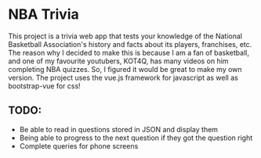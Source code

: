 # NBA Trivia
This project is a trivia web app that tests your knowledge of the 
National Basketball Association's history and facts about its players, franchises, etc. The reason why I decided to make this is because I am a fan of basketball, and one of my favourite youtubers, KOT4Q, has many videos on him completing NBA quizzes. So, I figured it would be great to make my own version. The project uses the vue.js
framework for javascript as well as bootstrap-vue for css!



## TODO:
* Be able to read in questions stored in JSON and display them
* Being able to progress to the next question if they got the question right
* Complete queries for phone screens